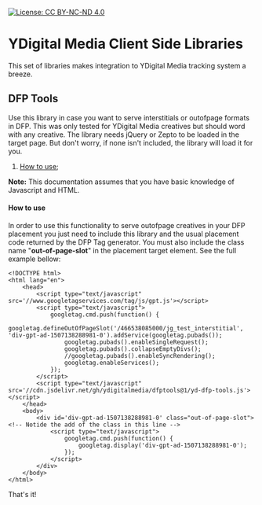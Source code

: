 [![License: CC BY-NC-ND 4.0](https://licensebuttons.net/l/by-nc-nd/4.0/80x15.png)](https://creativecommons.org/licenses/by-nc-nd/4.0/)


YDigital Media Client Side Libraries
====

This set of libraries makes integration to YDigital Media tracking system a breeze.



## DFP Tools
Use this library in case you want to serve interstitials or outofpage formats in DFP. This was only tested for YDigital Media creatives but should word with any creative.
The library needs jQuery or Zepto to be loaded in the target page. But don't worry, if none isn't included, the library will load it for you.

1. [How to use](#how-to-use);

**Note:** This documentation assumes that you have basic knowledge of Javascript and HTML.



#### How to use
In order to use this functionality to serve outofpage creatives in your DFP placement you just need to include this library and the usual placement code returned by the DFP Tag generator. You must also include the class name "**out-of-page-slot**" in the placement target element.
See the full example bellow:
```
<!DOCTYPE html>
<html lang="en">
    <head>
        <script type="text/javascript" src='//www.googletagservices.com/tag/js/gpt.js'></script>
        <script type="text/javascript">
            googletag.cmd.push(function() {
                googletag.defineOutOfPageSlot('/466538085000/jg_test_interstitial', 'div-gpt-ad-1507138288981-0').addService(googletag.pubads());
                googletag.pubads().enableSingleRequest();
                googletag.pubads().collapseEmptyDivs();
                //googletag.pubads().enableSyncRendering();
                googletag.enableServices();
            });
        </script>
        <script type="text/javascript" src='//cdn.jsdelivr.net/gh/ydigitalmedia/dfptools@1/yd-dfp-tools.js'></script>
    </head>
    <body>
        <div id='div-gpt-ad-1507138288981-0' class="out-of-page-slot"><!-- Notide the add of the class in this line -->
            <script type="text/javascript">
                googletag.cmd.push(function() {
                    googletag.display('div-gpt-ad-1507138288981-0');
                });
            </script>
        </div>
    </body>
</html>
```

That's it!
